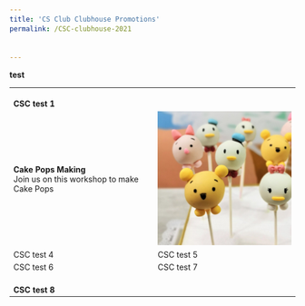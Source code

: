 ```yaml
---
title: 'CS Club Clubhouse Promotions'
permalink: /CSC-clubhouse-2021


---
```


**test**

<table>
	<tr>
		<td colspan="2">
				<br>
			<b>CSC test 1</b>
		</td>
	</tr>
	<tr>
		<td>
			<b>Cake Pops Making</b> <br>
			Join us on this workshop to make Cake Pops 
		</td>
		<td>
			<img src="/images/sa/cake pops 2021 300.png"/>
		</td>
	</tr>
	<tr>
		<td>
			CSC test 4
		</td>
		<td>
			 CSC test 5
		</td>
	</tr>
	<tr>
		<td>
			CSC test 6
		</td>
		<td>
			CSC test 7
		</td>
	</tr>
	<tr>
		<td colspan="2">
			<br>
			<b>CSC test 8</b>
		</td>
	</tr>

</table>
<br>
